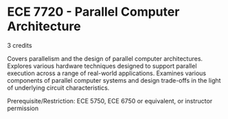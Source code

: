 # ECE 7720 - Parallel Computer Architecture

3 credits

Covers parallelism and the design of parallel computer architectures. Explores various hardware techniques designed to support parallel execution across a range of real-world applications. Examines various components of parallel computer systems and design trade-offs in the light of underlying circuit characteristics.

Prerequisite/Restriction: ECE 5750, ECE 6750 or equivalent, or instructor permission

